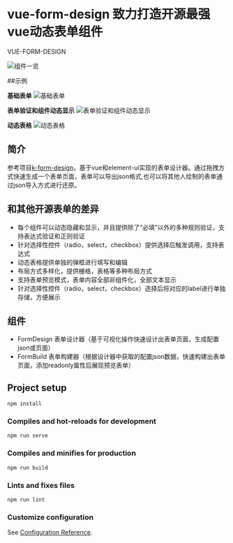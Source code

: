 # vue-form-design 致力打造开源最强vue动态表单组件
VUE-FORM-DESIGN

![组件一览](https://images.gitee.com/uploads/images/2020/0804/181439_109ac234_146738.png "11.png")
 


##示例

 **基础表单** 
 ![基础表单](https://images.gitee.com/uploads/images/2020/0807/150334_0706749e_146738.gif "basic.gif")


 **表单验证和组件动态显示** 
![表单验证和组件动态显示](https://images.gitee.com/uploads/images/2020/0807/150454_6cc36142_146738.gif "validator1.gif")


 **动态表格** 
![动态表格](https://images.gitee.com/uploads/images/2020/0807/150525_44384fb3_146738.gif "tablebatch.gif")


## 简介

参考项目[k-form-design](https://github.com/Kchengz/k-form-design)，基于vue和element-ui实现的表单设计器。通过拖拽方式快速生成一个表单页面，表单可以导出json格式,也可以将其他人绘制的表单通过json导入方式进行还原。

## 和其他开源表单的差异
 
- 每个组件可以动态隐藏和显示，并且提供除了“必填”以外的多种规则验证，支持表达式验证和正则验证
- 针对选择性控件（radio，select，checkbox）提供选择后触发调用，支持表达式
- 动态表格提供单独的弹框进行填写和编辑
- 布局方式多样化，提供栅格，表格等多种布局方式 
- 支持表单预览模式，表单内容全部非组件化，全部文本显示
- 针对选择性控件（radio，select，checkbox）选择后将对应的label进行单独存储，方便展示
 

## 组件
- FormDesign 表单设计器（基于可视化操作快速设计出表单页面，生成配置json或页面）
- FormBuild 表单构建器（根据设计器中获取的配置json数据，快速构建出表单页面，添加readonly属性后展现预览表单）


## Project setup
```
npm install
```

### Compiles and hot-reloads for development
```
npm run serve
```

### Compiles and minifies for production
```
npm run build
```

### Lints and fixes files
```
npm run lint
```

### Customize configuration
See [Configuration Reference](https://cli.vuejs.org/config/).

